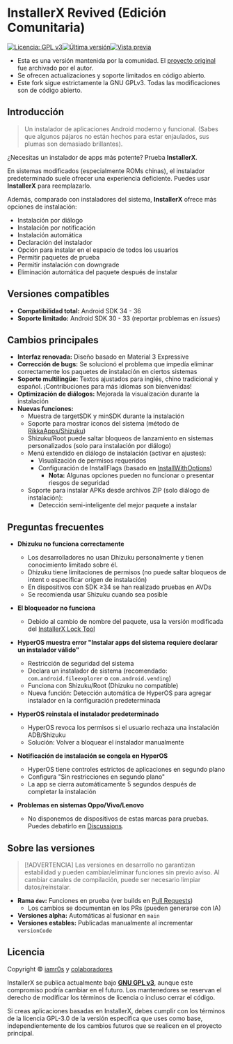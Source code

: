 # InstallerX Revived (Edición Comunitaria)

[![Licencia: GPL v3](https://img.shields.io/badge/Licencia-GPLv3-blue.svg)](https://www.gnu.org/licenses/gpl-3.0)[![Última versión](https://img.shields.io/github/v/release/wxxsfxyzm/InstallerX?label=Estable)](https://github.com/wxxsfxyzm/InstallerX/releases/latest)[![Vista previa](https://img.shields.io/github/v/release/wxxsfxyzm/InstallerX?include_prereleases&label=Pruebas)](https://github.com/wxxsfxyzm/InstallerX/releases)

- Esta es una versión mantenida por la comunidad. El [proyecto original](https://github.com/iamr0s/InstallerX) fue archivado por el autor.
- Se ofrecen actualizaciones y soporte limitados en código abierto.
- Este fork sigue estrictamente la GNU GPLv3. Todas las modificaciones son de código abierto.

## Introducción

> Un instalador de aplicaciones Android moderno y funcional. (Sabes que algunos pájaros no están hechos para estar enjaulados, sus plumas son demasiado brillantes).

¿Necesitas un instalador de apps más potente? Prueba **InstallerX**.

En sistemas modificados (especialmente ROMs chinas), el instalador predeterminado suele ofrecer una experiencia deficiente. Puedes usar **InstallerX** para reemplazarlo.

Además, comparado con instaladores del sistema, **InstallerX** ofrece más opciones de instalación:
- Instalación por diálogo
- Instalación por notificación
- Instalación automática
- Declaración del instalador
- Opción para instalar en el espacio de todos los usuarios
- Permitir paquetes de prueba
- Permitir instalación con downgrade
- Eliminación automática del paquete después de instalar

## Versiones compatibles

- **Compatibilidad total:** Android SDK 34 - 36
- **Soporte limitado:** Android SDK 30 - 33 (reportar problemas en *issues*)

## Cambios principales

- **Interfaz renovada:** Diseño basado en Material 3 Expressive
- **Corrección de bugs:** Se solucionó el problema que impedía eliminar correctamente los paquetes de instalación en ciertos sistemas
- **Soporte multilingüe:** Textos ajustados para inglés, chino tradicional y español. ¡Contribuciones para más idiomas son bienvenidas!
- **Optimización de diálogos:** Mejorada la visualización durante la instalación
- **Nuevas funciones:**
  - Muestra de targetSDK y minSDK durante la instalación
  - Soporte para mostrar iconos del sistema (método de [RikkaApps/Shizuku](https://github.com/RikkaApps/Shizuku))
  - Shizuku/Root puede saltar bloqueos de lanzamiento en sistemas personalizados (solo para instalación por diálogo)
  - Menú extendido en diálogo de instalación (activar en ajustes):
    - Visualización de permisos requeridos
    - Configuración de InstallFlags (basado en [InstallWithOptions](https://github.com/zacharee/InstallWithOptions))
      - **Nota:** Algunas opciones pueden no funcionar o presentar riesgos de seguridad
  - Soporte para instalar APKs desde archivos ZIP (solo diálogo de instalación):
    - Detección semi-inteligente del mejor paquete a instalar

## Preguntas frecuentes

- **Dhizuku no funciona correctamente**
  - Los desarrolladores no usan Dhizuku personalmente y tienen conocimiento limitado sobre él.
  - Dhizuku tiene limitaciones de permisos (no puede saltar bloqueos de intent o especificar origen de instalación)
  - En dispositivos con SDK ≥34 se han realizado pruebas en AVDs
  - Se recomienda usar Shizuku cuando sea posible

- **El bloqueador no funciona**
  - Debido al cambio de nombre del paquete, usa la versión modificada del [InstallerX Lock Tool](https://github.com/wxxsfxyzm/InstallerX-Revived/blob/main/InstallerX%E9%94%81%E5%AE%9A%E5%99%A8_1.3.apk)

- **HyperOS muestra error "Instalar apps del sistema requiere declarar un instalador válido"**
  - Restricción de seguridad del sistema
  - Declara un instalador de sistema (recomendado: `com.android.fileexplorer` o `com.android.vending`)
  - Funciona con Shizuku/Root (Dhizuku no compatible)
  - Nueva función: Detección automática de HyperOS para agregar instalador en la configuración predeterminada

- **HyperOS reinstala el instalador predeterminado**
  - HyperOS revoca los permisos si el usuario rechaza una instalación ADB/Shizuku
  - Solución: Volver a bloquear el instalador manualmente

- **Notificación de instalación se congela en HyperOS**
  - HyperOS tiene controles estrictos de aplicaciones en segundo plano
  - Configura "Sin restricciones en segundo plano"
  - La app se cierra automáticamente 5 segundos después de completar la instalación

- **Problemas en sistemas Oppo/Vivo/Lenovo**
  - No disponemos de dispositivos de estas marcas para pruebas. Puedes debatirlo en [Discussions](https://github.com/wxxsfxyzm/InstallerX-Revived/discussions).

## Sobre las versiones

> [!ADVERTENCIA]
> Las versiones en desarrollo no garantizan estabilidad y pueden cambiar/eliminar funciones sin previo aviso.
> Al cambiar canales de compilación, puede ser necesario limpiar datos/reinstalar.

- **Rama `dev`:** Funciones en prueba (ver builds en [Pull Requests](https://github.com/wxxsfxyzm/InstallerX-Revived/pulls))
  - Los cambios se documentan en los PRs (pueden generarse con IA)
- **Versiones alpha:** Automáticas al fusionar en `main`
- **Versiones estables:** Publicadas manualmente al incrementar `versionCode`

## Licencia

Copyright © [iamr0s](https://github.com/iamr0s) y [colaboradores](https://github.com/wxxsfxyzm/InstallerX-Revived/graphs/contributors)

InstallerX se publica actualmente bajo [**GNU GPL v3**](http://www.gnu.org/copyleft/gpl.html), aunque este compromiso podría cambiar en el futuro. Los mantenedores se reservan el derecho de modificar los términos de licencia o incluso cerrar el código.

Si creas aplicaciones basadas en InstallerX, debes cumplir con los términos de la licencia GPL-3.0 de la versión específica que uses como base, independientemente de los cambios futuros que se realicen en el proyecto principal.